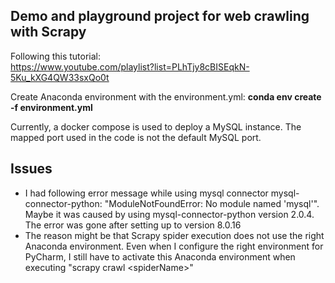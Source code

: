 ## Demo and playground project for web crawling with Scrapy

Following this tutorial:  
https://www.youtube.com/playlist?list=PLhTjy8cBISEqkN-5Ku_kXG4QW33sxQo0t

Create Anaconda environment with the environment.yml: **conda env create -f environment.yml**

Currently, a docker compose is used to deploy a MySQL instance. The mapped port used in the code is not the default MySQL port.

## Issues

* I had following error message while using mysql connector mysql-connector-python: "ModuleNotFoundError: No module named 'mysql'". Maybe it was caused by using mysql-connector-python version 2.0.4. The error was gone after setting up to version 8.0.16
* The reason might be that Scrapy spider execution does not use the right Anaconda environment. Even when I configure the right environment for PyCharm, I still have to activate this Anaconda environment when executing "scrapy crawl &lt;spiderName&gt;"